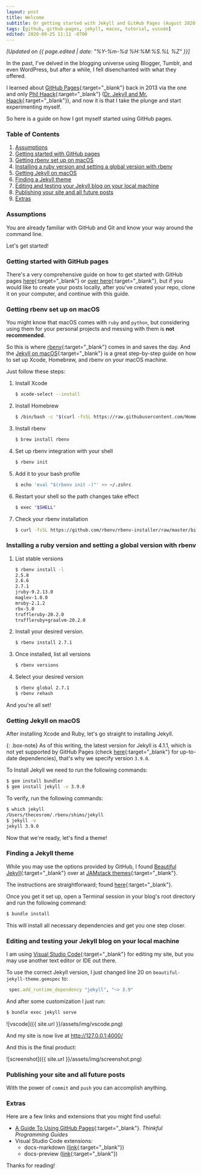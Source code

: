```yaml
---
layout: post
title: Welcome
subtitle: Or getting started with Jekyll and GitHub Pages (August 2020 Edition)
tags: [github, github-pages, jekyll, macos, tutorial, vscode]
edited: 2020-09-25 11:11 -0700
---
```

*[Updated on {{ page.edited | date: "%Y-%m-%d %H:%M:%S.%L %Z" }}]*

In the past, I've delved in the blogging universe using Blogger, Tumblr, and even WordPress, but after a while, I fell disenchanted with what they offered.

I learned about [GitHub Pages](https://pages.github.com/){:target="_blank"} back in 2013 via the one and only [Phil Haack](https://twitter.com/haacked){:target="_blank"} ([Dr. Jekyll and Mr. Haack](https://haacked.com/archive/2013/12/02/dr-jekyll-and-mr-haack/){:target="_blank"}), and now it is that I take the plunge and start experimenting myself.

So here is a guide on how I got myself started using GitHub pages.

### Table of Contents
1. [Assumptions](#assumptions)
1. [Getting started with GitHub pages](#getting-started-with-github-pages)
1. [Getting rbenv set up on macOS](#getting-rbenv-set-up-on-macos)
1. [Installing a ruby version and setting a global version with rbenv](#installing-a-ruby-version-and-setting-a-global-version-with-rbenv)
1. [Getting Jekyll on macOS](#getting-jekyll-on-macos)
1. [Finding a Jekyll theme](#finding-a-jekyll-theme)
1. [Editing and testing your Jekyll blog on your local machine](#editing-and-testing-your-jekyll-blog-on-your-local-machine)
1. [Publishing your site and all future posts](#publishing-your-site-and-all-future-posts)
1. [Extras](#extras)

### Assumptions

You are already familiar with GitHub and Git and know your way around the command line.

Let's get started!

### Getting started with GitHub pages

There's a very comprehensive guide on how to get started with GitHub pages [here](https://guides.github.com/features/pages/){:target="_blank"} or [over here](https://docs.github.com/en/github/working-with-github-pages/getting-started-with-github-pages){:target="_blank"}, but if you would like to create your posts locally, after you've created your repo, clone it on your computer, and continue with this guide.

### Getting rbenv set up on macOS

You might know that macOS comes with `ruby` and `python`, but considering using them for your personal projects and messing with them is **not recommended**.

So this is where [rbenv](https://github.com/rbenv/rbenv){:target="_blank"} comes in and saves the day. And the [Jekyll on macOS](https://jekyllrb.com/docs/installation/macos/){:target="_blank"} is a great step-by-step guide on how to set up Xcode, Homebrew, and rbenv on your macOS machine.

Just follow these steps:

1. Install Xcode
    ```bash
    $ xcode-select --install
    ```

1. Install Homebrew
    ```bash
    $ /bin/bash -c "$(curl -fsSL https://raw.githubusercontent.com/Homebrew/install/master/install.sh)"
    ```

1. Install rbenv
    ```bash
    $ brew install rbenv
    ```

1. Set up rbenv integration with your shell
    ```bash
    $ rbenv init
    ```

1. Add it to your bash profile
    ```bash
    $ echo 'eval "$(rbenv init -)"' >> ~/.zshrc
    ```

1. Restart your shell so the path changes take effect
    ```bash
    $ exec "$SHELL"
    ```

1. Check your rbenv installation
    ```bash
    $ curl -fsSL https://github.com/rbenv/rbenv-installer/raw/master/bin/rbenv-doctor | bash
    ```

### Installing a ruby version and setting a global version with rbenv

1. List stable versions
    ```bash
    $ rbenv install -l
    2.5.8
    2.6.6
    2.7.1
    jruby-9.2.13.0
    maglev-1.0.0
    mruby-2.1.2
    rbx-5.0
    truffleruby-20.2.0
    truffleruby+graalvm-20.2.0
    ```

1. Install your desired version.
    ```bash
    $ rbenv install 2.7.1
    ```

1. Once installed, list all versions
    ```bash
    $ rbenv versions
    ```

1. Select your desired version
    ```bash
    $ rbenv global 2.7.1
    $ rbenv rehash
    ```

And you're all set!

### Getting Jekyll on macOS

After installing Xcode and Ruby, let's go straight to installing Jekyll.

{: .box-note}
As of this writing, the latest version for Jekyll is  4.1.1, which is not yet supported by GitHub Pages (check [here](https://pages.github.com/versions/){:target="_blank"} for up-to-date dependencies), that's why we specify version `3.9.0`.

To Install Jekyll we need to run the following commands:

```bash
$ gem install bundler
$ gem install jekyll -v 3.9.0
```

To verify, run the following commands:

```bash
$ which jekyll 
/Users/thecesrom/.rbenv/shims/jekyll
$ jekyll -v
jekyll 3.9.0
```

Now that we're ready, let's find a theme!

### Finding a Jekyll theme

While you may use the options provided by GitHub, I found [Beautiful Jekyll](https://github.com/daattali/beautiful-jekyll){:target="_blank"} over at [JAMstack themes](https://jamstackthemes.dev/ssg/jekyll/){:target="_blank"}.

The instructions are straightforward; found [here](https://github.com/daattali/beautiful-jekyll/blob/master/README.md){:target="_blank"}.

Once you get it set up, open a Terminal session in your blog's root directory and run the following command:

```bash
$ bundle install
```

This will install all necessary dependencies and get you one step closer.

### Editing and testing your Jekyll blog on your local machine

I am using [Visual Studio Code](https://code.visualstudio.com/){:target="_blank"} for editing my site, but you may use another text editor or IDE out there.

To use the correct Jekyll version, I just changed line 20 on `beautiful-jekyll-theme.gemspec` to:

```ruby
 spec.add_runtime_dependency "jekyll", "~> 3.9"
```

And after some customization I just run:
```bash
$ bundle exec jekyll serve
```

![vscode]({{ site.url }}/assets/img/vscode.png)

And my site is now live at http://127.0.0.1:4000/

And this is the final product:

![screenshot]({{ site.url }}/assets/img/screenshot.png)

### Publishing your site and all future posts

With the power of `commit` and `push` you can accomplish anything.

### Extras

Here are a few links and extensions that you might find useful:

- [A Guide To Using GitHub Pages](https://www.thinkful.com/learn/a-guide-to-using-github-pages/){:target="_blank"}. *Thinkful Programming Guides*
- Visual Studio Code extensions:
    - docs-markdown ([link](https://marketplace.visualstudio.com/items?itemName=docsmsft.docs-markdown){:target="_blank"})
    - docs-preview ([link](https://marketplace.visualstudio.com/items?itemName=docsmsft.docs-preview){:target="_blank"})

Thanks for reading!
